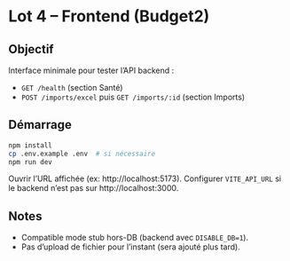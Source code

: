 # Lot 4 – Frontend (Budget2)

## Objectif
Interface minimale pour tester l’API backend :
- `GET /health` (section Santé)
- `POST /imports/excel` puis `GET /imports/:id` (section Imports)

## Démarrage
```bash
npm install
cp .env.example .env  # si nécessaire
npm run dev
```

Ouvrir l’URL affichée (ex: http://localhost:5173).
Configurer `VITE_API_URL` si le backend n’est pas sur http://localhost:3000.

## Notes
- Compatible mode stub hors-DB (backend avec `DISABLE_DB=1`).
- Pas d’upload de fichier pour l’instant (sera ajouté plus tard).
